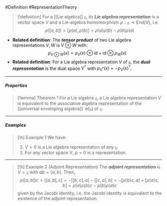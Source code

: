 #Definition #RepresentationTheory 

> [!definition]
> For a [[Lie algebra]] $\mathfrak{g}$, its ***Lie algebra representation*** is a vector space $V$ and a Lie-algebra homomorphism $\rho:\mathfrak{g}\to \text{End}(V)$, i.e. $$\rho([a,b])=[\rho(a),\rho(b)]=\rho(a)\rho(b)-\rho(b)\rho(a)$$
- **Related definition**: The ***tensor product*** of two Lie algebra representations $V,W$ is $V\otimes W$ with: $$\rho_{V\otimes W}(x)=\rho_{V}(x)\otimes \text{id}+\text{id}\otimes \rho_{W}(x)$$
- **Related definition**: For a Lie algebra representation $V$ of $\mathfrak{g}$, the ***dual representation*** is the dual space $V^{*}$ with $\rho_{V^{*}}(x)=-\rho_{V}(x)^{*}$.
---
##### Properties
> [!lemma] Theorem 1
> For a Lie algebra $\mathfrak{g}$, a Lie algebra representation $V$ is equivalent to the associative algebra representation of the [[universal enveloping algebra]] $\mathcal{U}(\mathfrak{g})$ of $\mathfrak{g}$.
---
##### Examples
> [!h] Example 1
> We have:
> 1. $V=0$ is a Lie algebra representation of any $\mathfrak{g}$.
> 2. For any vector space $V$, $\rho=0$ is a representation.
---
> [!h] Example 2 (Adjoint Representation)
> The ***adjoint representation*** is $V=\mathfrak{g}$ with $ab=[a,b]$. Then, $$\rho([a,b])c=[[a,b],c]=-[[b,c],a]-[[c,a],b]=-[\rho(b)c,a]+[\rho(a)c,b]=\rho(a)\rho(b)c-\rho(b)\rho(a)c$$given by the Jacobi identity, i.e. the Jacobi identity is equivalent to the existence of the adjoint representation.